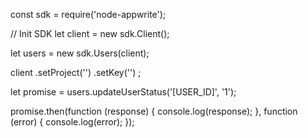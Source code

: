 const sdk = require('node-appwrite');

// Init SDK
let client = new sdk.Client();

let users = new sdk.Users(client);

client
    .setProject('')
    .setKey('')
;

let promise = users.updateUserStatus('[USER_ID]', '1');

promise.then(function (response) {
    console.log(response);
}, function (error) {
    console.log(error);
});